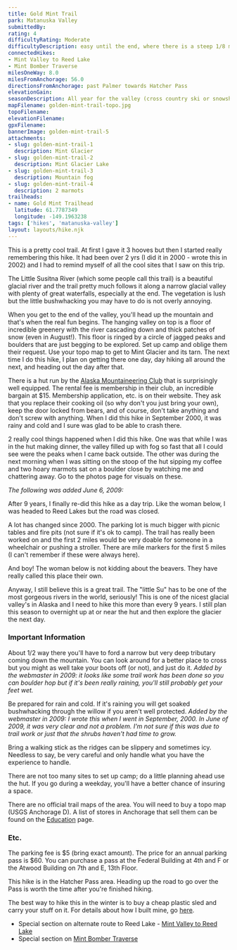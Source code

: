 ```yaml
---
title: Gold Mint Trail
park: Matanuska Valley
submittedBy: 
rating: 4
difficultyRating: Moderate
difficultyDescription: easy until the end, where there is a steep 1/8 mile climb up the mountain to hut and camping. Exploring the glacier and ridges requires care (this part earns its moderate rating). Some bushwhacking th
connectedHikes:
- Mint Valley to Reed Lake
- Mint Bomber Traverse
milesOneWay: 8.0
milesFromAnchorage: 56.0
directionsFromAnchorage: past Palmer towards Hatcher Pass
elevationGain: 
seasonDescription: All year for the valley (cross country ski or snowshoe in winter); July to September for Mint Glacier and mountain sites.
mapFilename: golden-mint-trail-topo.jpg
topoFilename: 
elevationFilename: 
gpxFilename: 
bannerImage: golden-mint-trail-5
attachments:
- slug: golden-mint-trail-1
  description: Mint Glacier
- slug: golden-mint-trail-2
  description: Mint Glacier Lake
- slug: golden-mint-trail-3
  description: Mountain fog
- slug: golden-mint-trail-4
  description: 2 marmots
trailheads:
- name: Gold Mint Trailhead
  latitude: 61.7787349
  longitude: -149.1963238
tags: ['hikes', 'matanuska-valley']
layout: layouts/hike.njk
---
```

This is a pretty cool trail. At first I gave it 3 hooves but then I started really remembering this hike. It had been over 2 yrs (I did it in 2000 - wrote this in 2002) and I had to remind myself of all the cool sites that I saw on this trip.

The Little Susitna River (which some people call this trail) is a beautiful glacial river and the trail pretty much follows it along a narrow glacial valley with plenty of great waterfalls, especially at the end. The vegetation is lush but the little bushwhacking you may have to do is not overly annoying.

When you get to the end of the valley, you'll head up the mountain and that's when the real fun begins. The hanging valley on top is a floor of incredible greenery with the river cascading down and thick patches of snow (even in August!). This floor is ringed by a circle of jagged peaks and boulders that are just begging to be explored. Set up camp and oblige them their request. Use your topo map to get to Mint Glacier and its tarn. The next time I do this hike, I plan on getting there one day, day hiking all around the next, and heading out the day after that.

There is a hut run by the [Alaska Mountaineering Club](http://www.mcak.org/index.html) that is surprisingly well equipped. The rental fee is membership in their club, an incredible bargain at $15. Membership application, etc. is on their website. They ask that you replace their cooking oil (so why don't you just bring your own), keep the door locked from bears, and of course, don't take anything and don't screw with anything. When I did this hike in September 2000, it was rainy and cold and I sure was glad to be able to crash there.

2 really cool things happened when I did this hike. One was that while I was in the hut making dinner, the valley filled up with fog so fast that all I could see were the peaks when I came back outside. The other was during the next morning when I was sitting on the stoop of the hut sipping my coffee and two hoary marmots sat on a boulder close by watching me and chattering away. Go to the photos page for visuals on these.

*The following was added June 6, 2009:*

After 9 years, I finally re-did this hike as a day trip. Like the woman below, I was headed to Reed Lakes but the road was closed.

A lot has changed since 2000. The parking lot is much bigger with picnic tables and fire pits (not sure if it's ok to camp). The trail has really been worked on and the first 2 miles would be very doable for someone in a wheelchair or pushing a stroller. There are mile markers for the first 5 miles (I can't remember if these were always here).

And boy! The woman below is not kidding about the beavers. They have really called this place their own.

Anyway, I still believe this is a great trail. The "little Su" has to be one of the most gorgeous rivers in the world, seriously! This is one of the nicest glacial valley's in Alaska and I need to hike this more than every 9 years. I still plan this season to overnight up at or near the hut and then explore the glacier the next day.

### Important Information

About 1/2 way there you'll have to ford a narrow but very deep tributary coming down the mountain. You can look around for a better place to cross but you might as well take your boots off (or not), and just do it. *Added by the webmaster in 2009: it looks like some trail work has been done so you can boulder hop but if it's been really raining, you'll still probably get your feet wet.*

Be prepared for rain and cold. If it's raining you will get soaked bushwhacking through the willow if you aren't well protected. *Added by the webmaster in 2009: I wrote this when I went in September, 2000. In June of 2009, it was very clear and not a problem. I'm not sure if this was due to trail work or just that the shrubs haven't had time to grow.*

Bring a walking stick as the ridges can be slippery and sometimes icy. Needless to say, be very careful and only handle what you have the experience to handle.

There are not too many sites to set up camp; do a little planning ahead use the hut. If you go during a weekday, you'll have a better chance of insuring a space.

There are no official trail maps of the area. You will need to buy a topo map (USGS Anchorage D). A list of stores in Anchorage that sell them can be found on the [Education](/education/#maps) page.

### Etc.

The parking fee is $5 (bring exact amount). The price for an annual parking pass is $60. You can purchase a pass at the Federal Building at 4th and F or the Atwood Building on 7th and E, 13th Floor.

This hike is in the Hatcher Pass area. Heading up the road to go over the Pass is worth the time after you're finished hiking.

The best way to hike this in the winter is to buy a cheap plastic sled and carry your stuff on it. For details about how I built mine, go [here](/education/how-to-build-a-sled-for-winter-hiking/ "How to Build a Sled for Winter Hiking").

* Special section on alternate route to Reed Lake - [Mint Valley to Reed Lake](/hikes/mint-valley-to-reed-lake/ "Mint Valley to Reed Lake")
* Special section on [Mint Bomber Traverse](/hikes/mint-bomber-traverse/ "Mint Bomber Traverse")